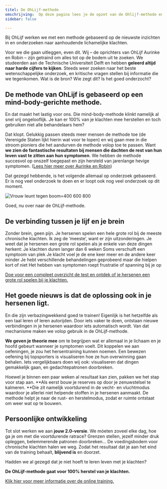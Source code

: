 ```yaml
---
titel: De OhLijf-methode
omschrijving:  Op deze pagina lees je de opzet van de Ohlijf-methode en het ontstaan hiervan
sidebar: false

---
```


Bij OhLijf werken we met een methode gebaseerd op de nieuwste inzichten in en onderzoeken naar aanhoudende lichamelijke klachten.
 
Voor we die gaan uitleggen, even dit. Wij – de oprichters van OhLijf Aurinke en Robin – zijn getraind om alles tot op de bodem uit te zoeken. We studeerden aan de Technische Universiteit Delft en hebben **geleerd altijd naar harde cijfers te kijken**. Steeds weer zoeken naar het beste wetenschappelijke onderzoek, en kritische vragen stellen bij informatie die we tegenkomen. Wat is de bron? Wie zegt dit? Is het goed onderzocht?
 
## De methode van OhLijf is gebaseerd op een mind-body-gerichte methode.
En dat maakt het lastig voor ons. Die mind-body-methode klinkt namelijk al snel vrij ongelooflijk. Je kan er 100% van je klachten mee herstellen en toch gebruiken niet alle behandelaars hem?
 
Dat klopt. Gelukkig passen steeds meer mensen de methode toe (de Verenigde Staten lijkt hierin wat voor te lopen) en wij gaan mee in die stroom pioniers die het aandurven de methode volop toe te passen. Want **we zien de fantastische resultaten bij mensen die dachten de rest van hun leven vast te zitten aan hun symptomen**. We hebben de methode succesvol op onszelf toegepast en zijn hersteld van jarenlange hevige symptomen. ([Lees hier meer over Aurinke en Robin](/ons))
 
Dat gezegd hebbende, is het volgende allemaal op onderzoek gebaseerd. Er is nog veel onderzoek te doen en er loopt ook nog veel onderzoek op dit moment.

![Vrouw leunt tegen boom=400 600 800](/pages/vrouw-boom)

Goed, nu over naar de OhLijf-methode.
 
## De verbinding tussen je lijf en je brein
Zonder brein, geen pijn. Je hersenen spelen een hele grote rol bij de meeste chronische klachten. Ik zeg de ‘meeste’, want er zijn uitzonderingen. Je weet dat je hersenen een grote rol spelen als je enkele van deze dingen herkent:
Je klachten duren langer dan 6 weken
Soms verschuift een symptoom van plek
Je klacht voel je de ene keer meer en de andere keer minder
Je hebt verschillende behandelingen geprobeerd maar die hielpen kort of niet
Het hebben van symptomen roept frustratie of spanning bij je op

[Doe voor een compleet overzicht de test en ontdek of je hersenen een grote rol spelen bij je klachten.](/test)

## Het goede nieuws is dat de oplossing ook in je hersenen ligt.
En die zijn verbazingwekkend goed te trainen! Eigenlijk is het hetzelfde als een taal leren of leren autorijden. Door iets vaker te doen, ontstaan nieuwe verbindingen in je hersenen waardoor iets automatisch wordt. Van dat mechanisme maken we volop gebruik in de OhLijf-methode.
 
**We geven je theorie mee** om te begrijpen wat er allemaal in je lichaam en je hoofd gebeurt wanneer je symptomen voelt. Dit koppelen we aan oefeningen, je zou het hersentraining kunnen noemen. Een bewezen oefening bij topsporters is visualiseren hoe ze hun overwinning gaan behalen. Iets vergelijkbaars doen wij ook: visualiseren dat dingen gemakkelijk gaan, en gedachtepatronen doorbreken.

Hoewel je binnen een paar weken al resultaat kan zien, pakken we het stap voor stap aan. **Als eerst bouw je reserves op door je zenuwstelsel te kalmeren. **Die zit namelijk voortdurend in de vecht- en vluchtmodus waardoor je allerlei niet helpende stoffen in je hersenen aanmaakt. De methode helpt je naar de rust- en herstelmodus, zodat er ruimte ontstaat om weer wat op te bouwen.

## Persoonlijke ontwikkeling
Tot slot werken we aan **jouw 2.0-versie**. We móeten zoveel elke dag, hoe ga je om met die voortdurende ratrace? Grenzen stellen, jezelf minder druk opleggen, belemmerende patronen doorbreken… De voedingsbodem voor chronische klachten halen we weg. Zodat het resultaat dat je aan het eind van de training behaalt, **blijvend is** en doorzet.

Hadden we al gezegd dat je niet hoeft te leren leven met je klachten?

**De OhLijf-methode gaat voor 100% herstel van je klachten.**
 
[Klik hier voor meer informatie over de online training.](/training)
